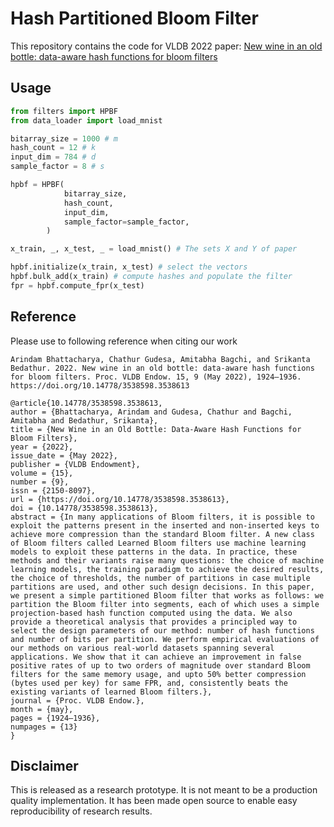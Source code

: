 # Hash Partitioned Bloom Filter

This repository contains the code for VLDB 2022 paper: [New wine in an old bottle: data-aware hash functions for bloom filters](https://dl.acm.org/doi/abs/10.14778/3538598.3538613?casa_token=4AEbgykagvYAAAAA:7P0EX9EpjogccBKL4hbZPM04wLSO31tIR7iNKI5lGguZrRgg1LlitfubFiDIr0tBKqzhz8NSyPaZqQ)

## Usage

```python
from filters import HPBF
from data_loader import load_mnist

bitarray_size = 1000 # m
hash_count = 12 # k
input_dim = 784 # d
sample_factor = 8 # s

hpbf = HPBF(
            bitarray_size,
            hash_count,
            input_dim,
            sample_factor=sample_factor,
        )

x_train, _, x_test, _ = load_mnist() # The sets X and Y of paper

hpbf.initialize(x_train, x_test) # select the vectors
hpbf.bulk_add(x_train) # compute hashes and populate the filter
fpr = hpbf.compute_fpr(x_test)
```

## Reference

Please use to following reference when citing our work

```
Arindam Bhattacharya, Chathur Gudesa, Amitabha Bagchi, and Srikanta Bedathur. 2022. New wine in an old bottle: data-aware hash functions for bloom filters. Proc. VLDB Endow. 15, 9 (May 2022), 1924–1936. https://doi.org/10.14778/3538598.3538613
```

```
@article{10.14778/3538598.3538613,
author = {Bhattacharya, Arindam and Gudesa, Chathur and Bagchi, Amitabha and Bedathur, Srikanta},
title = {New Wine in an Old Bottle: Data-Aware Hash Functions for Bloom Filters},
year = {2022},
issue_date = {May 2022},
publisher = {VLDB Endowment},
volume = {15},
number = {9},
issn = {2150-8097},
url = {https://doi.org/10.14778/3538598.3538613},
doi = {10.14778/3538598.3538613},
abstract = {In many applications of Bloom filters, it is possible to exploit the patterns present in the inserted and non-inserted keys to achieve more compression than the standard Bloom filter. A new class of Bloom filters called Learned Bloom filters use machine learning models to exploit these patterns in the data. In practice, these methods and their variants raise many questions: the choice of machine learning models, the training paradigm to achieve the desired results, the choice of thresholds, the number of partitions in case multiple partitions are used, and other such design decisions. In this paper, we present a simple partitioned Bloom filter that works as follows: we partition the Bloom filter into segments, each of which uses a simple projection-based hash function computed using the data. We also provide a theoretical analysis that provides a principled way to select the design parameters of our method: number of hash functions and number of bits per partition. We perform empirical evaluations of our methods on various real-world datasets spanning several applications. We show that it can achieve an improvement in false positive rates of up to two orders of magnitude over standard Bloom filters for the same memory usage, and upto 50% better compression (bytes used per key) for same FPR, and, consistently beats the existing variants of learned Bloom filters.},
journal = {Proc. VLDB Endow.},
month = {may},
pages = {1924–1936},
numpages = {13}
}
```

## Disclaimer

This is released as a research prototype. It is not meant to be a production quality implementation. It has been made open source to enable easy reproducibility of research results.